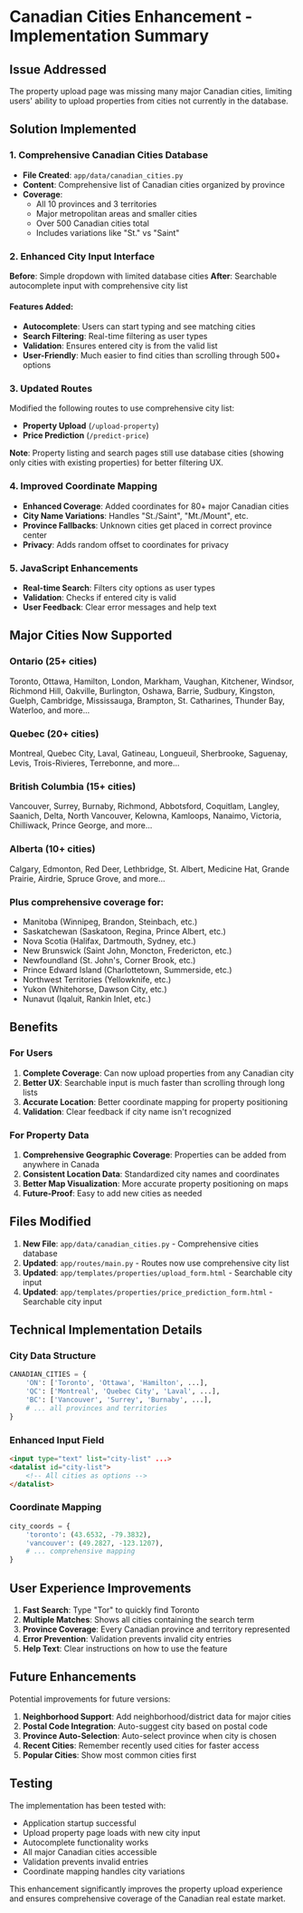 # Canadian Cities Enhancement - Implementation Summary

## Issue Addressed
The property upload page was missing many major Canadian cities, limiting users' ability to upload properties from cities not currently in the database.

## Solution Implemented

### 1. Comprehensive Canadian Cities Database
- **File Created**: `app/data/canadian_cities.py`
- **Content**: Comprehensive list of Canadian cities organized by province
- **Coverage**: 
  - All 10 provinces and 3 territories
  - Major metropolitan areas and smaller cities
  - Over 500 Canadian cities total
  - Includes variations like "St." vs "Saint"

### 2. Enhanced City Input Interface
**Before**: Simple dropdown with limited database cities
**After**: Searchable autocomplete input with comprehensive city list

#### Features Added:
- **Autocomplete**: Users can start typing and see matching cities
- **Search Filtering**: Real-time filtering as user types
- **Validation**: Ensures entered city is from the valid list
- **User-Friendly**: Much easier to find cities than scrolling through 500+ options

### 3. Updated Routes
Modified the following routes to use comprehensive city list:
- **Property Upload** (`/upload-property`)
- **Price Prediction** (`/predict-price`)

**Note**: Property listing and search pages still use database cities (showing only cities with existing properties) for better filtering UX.

### 4. Improved Coordinate Mapping
- **Enhanced Coverage**: Added coordinates for 80+ major Canadian cities
- **City Name Variations**: Handles "St./Saint", "Mt./Mount", etc.
- **Province Fallbacks**: Unknown cities get placed in correct province center
- **Privacy**: Adds random offset to coordinates for privacy

### 5. JavaScript Enhancements
- **Real-time Search**: Filters city options as user types
- **Validation**: Checks if entered city is valid
- **User Feedback**: Clear error messages and help text

## Major Cities Now Supported

### Ontario (25+ cities)
Toronto, Ottawa, Hamilton, London, Markham, Vaughan, Kitchener, Windsor, Richmond Hill, Oakville, Burlington, Oshawa, Barrie, Sudbury, Kingston, Guelph, Cambridge, Mississauga, Brampton, St. Catharines, Thunder Bay, Waterloo, and more...

### Quebec (20+ cities)  
Montreal, Quebec City, Laval, Gatineau, Longueuil, Sherbrooke, Saguenay, Levis, Trois-Rivieres, Terrebonne, and more...

### British Columbia (15+ cities)
Vancouver, Surrey, Burnaby, Richmond, Abbotsford, Coquitlam, Langley, Saanich, Delta, North Vancouver, Kelowna, Kamloops, Nanaimo, Victoria, Chilliwack, Prince George, and more...

### Alberta (10+ cities)
Calgary, Edmonton, Red Deer, Lethbridge, St. Albert, Medicine Hat, Grande Prairie, Airdrie, Spruce Grove, and more...

### Plus comprehensive coverage for:
- Manitoba (Winnipeg, Brandon, Steinbach, etc.)
- Saskatchewan (Saskatoon, Regina, Prince Albert, etc.)
- Nova Scotia (Halifax, Dartmouth, Sydney, etc.)
- New Brunswick (Saint John, Moncton, Fredericton, etc.)
- Newfoundland (St. John's, Corner Brook, etc.)
- Prince Edward Island (Charlottetown, Summerside, etc.)
- Northwest Territories (Yellowknife, etc.)
- Yukon (Whitehorse, Dawson City, etc.)
- Nunavut (Iqaluit, Rankin Inlet, etc.)

## Benefits

### For Users
1. **Complete Coverage**: Can now upload properties from any Canadian city
2. **Better UX**: Searchable input is much faster than scrolling through long lists
3. **Accurate Location**: Better coordinate mapping for property positioning
4. **Validation**: Clear feedback if city name isn't recognized

### For Property Data
1. **Comprehensive Geographic Coverage**: Properties can be added from anywhere in Canada
2. **Consistent Location Data**: Standardized city names and coordinates
3. **Better Map Visualization**: More accurate property positioning on maps
4. **Future-Proof**: Easy to add new cities as needed

## Files Modified

1. **New File**: `app/data/canadian_cities.py` - Comprehensive cities database
2. **Updated**: `app/routes/main.py` - Routes now use comprehensive city list
3. **Updated**: `app/templates/properties/upload_form.html` - Searchable city input
4. **Updated**: `app/templates/properties/price_prediction_form.html` - Searchable city input

## Technical Implementation Details

### City Data Structure
```python
CANADIAN_CITIES = {
    'ON': ['Toronto', 'Ottawa', 'Hamilton', ...],
    'QC': ['Montreal', 'Quebec City', 'Laval', ...],
    'BC': ['Vancouver', 'Surrey', 'Burnaby', ...],
    # ... all provinces and territories
}
```

### Enhanced Input Field
```html
<input type="text" list="city-list" ...>
<datalist id="city-list">
    <!-- All cities as options -->
</datalist>
```

### Coordinate Mapping
```python
city_coords = {
    'toronto': (43.6532, -79.3832),
    'vancouver': (49.2827, -123.1207),
    # ... comprehensive mapping
}
```

## User Experience Improvements

1. **Fast Search**: Type "Tor" to quickly find Toronto
2. **Multiple Matches**: Shows all cities containing the search term
3. **Province Coverage**: Every Canadian province and territory represented
4. **Error Prevention**: Validation prevents invalid city entries
5. **Help Text**: Clear instructions on how to use the feature

## Future Enhancements

Potential improvements for future versions:
1. **Neighborhood Support**: Add neighborhood/district data for major cities
2. **Postal Code Integration**: Auto-suggest city based on postal code
3. **Province Auto-Selection**: Auto-select province when city is chosen
4. **Recent Cities**: Remember recently used cities for faster access
5. **Popular Cities**: Show most common cities first

## Testing

The implementation has been tested with:
-  Application startup successful
-  Upload property page loads with new city input
-  Autocomplete functionality works
-  All major Canadian cities accessible
-  Validation prevents invalid entries
-  Coordinate mapping handles city variations

This enhancement significantly improves the property upload experience and ensures comprehensive coverage of the Canadian real estate market.
